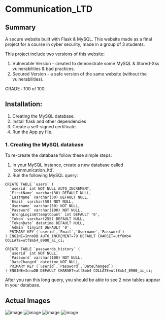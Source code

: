 # Communication_LTD

## Summary
A secure website built with Flask & MySQL.
This website made as a final project for a course in cyber security, made in a group of 3 students.

This project include two versions of this website:
1. Vulnerable Version - created to demonstrate some MySQL & Stored-Xss vulnerabilities & bad practices.
2. Secured Version - a safe version of the same website (without the vulnerabilities).

GRADE : 100 of 100.
<br>


## Installation:
1. Creating the MySQL database.
2. Install flask and other dependencies
3. Create a self-signed certificate.
4. Run the App.py file.


### 1. Creating the MySQL database
To re-create the database follow these simple steps:
1. In your MySQL instance, create a new database called 'communication_ltd'.
2. Run the following MySQL query:
```
CREATE TABLE `users` (
  `userid` int NOT NULL AUTO_INCREMENT,
  `FirstName` varchar(30) DEFAULT NULL,
  `LastName` varchar(30) DEFAULT NULL,
  `Email` varchar(50) NOT NULL,
  `Username` varchar(50) NOT NULL,
  `Password` varchar(100) NOT NULL,
  `WrongLoginAttemptCount` int DEFAULT '0',
  `Token` varchar(255) DEFAULT NULL,
  `TokenDate` datetime DEFAULT NULL,
  `Admin` tinyint DEFAULT '0',
  PRIMARY KEY (`userid`,`Email`,`Username`,`Password`)
) ENGINE=InnoDB AUTO_INCREMENT=79 DEFAULT CHARSET=utf8mb4 COLLATE=utf8mb4_0900_ai_ci;

CREATE TABLE `passwords_history` (
  `userid` int NOT NULL,
  `Password` varchar(100) NOT NULL,
  `DateChanged` datetime NOT NULL,
  PRIMARY KEY (`userid`,`Password`,`DateChanged`)
) ENGINE=InnoDB DEFAULT CHARSET=utf8mb4 COLLATE=utf8mb4_0900_ai_ci;
```

After you ran this long query, you should be able to see 2 new tables appear in your database.

## Actual Images
![image](https://user-images.githubusercontent.com/18194032/209861919-232b8565-b680-45cf-9212-c3c3cf42e808.png)
![image](https://user-images.githubusercontent.com/18194032/209861971-256d4b63-0a4d-49a7-87e8-3c64c31c3a21.png)
![image](https://user-images.githubusercontent.com/18194032/209862014-c54bc87a-8be0-4596-a637-db99e140b8dd.png)
![image](https://user-images.githubusercontent.com/18194032/209862122-3e0eaf77-30cb-44d1-9b76-5ba2c2681389.png)
